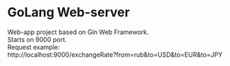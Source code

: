 # GoLang Web-server
Web-app project based on Gin Web Framework.<br/>
Starts on 9000 port.<br/>
Request example:<br/>
http://localhost:9000/exchangeRate?from=rub&to=USD&to=EUR&to=JPY
